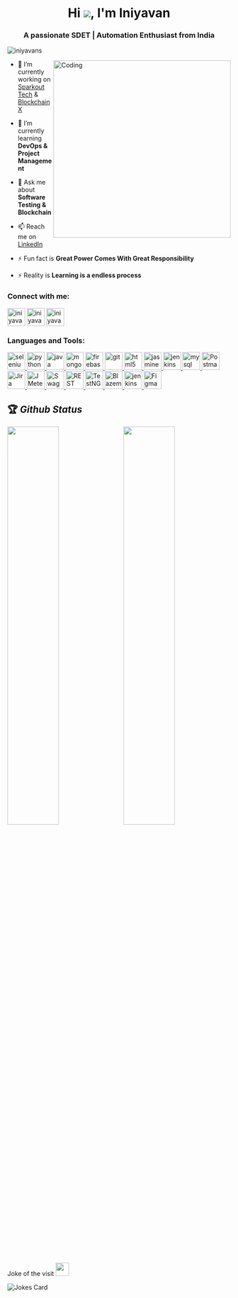 <h1 align="center">Hi <img src="https://user-images.githubusercontent.com/18350557/176309783-0785949b-9127-417c-8b55-ab5a4333674e.gif" />, I'm Iniyavan</h1>

<h3 align="center">A passionate SDET | Automation Enthusiast from India </h3>

<p align="left"> <img src="https://komarev.com/ghpvc/?username=iniyavans&label=Profile%20views&color=0e75b6&style=flat" alt="iniyavans" /> </p>

<img align="right" alt="Coding" width="400" src="https://gifimage.net/wp-content/uploads/2018/11/graphic-designer-gif.gif">

- 🔭 I’m currently working on [Sparkout Tech](https://www.sparkouttech.com/) & [BlockchainX](https://www.blockchainx.tech/)

- 🌱 I’m currently learning **DevOps & Project Management**

- 💬 Ask me about **Software Testing & Blockchain**

- 📫 Reach me on [LinkedIn](https://www.linkedin.com/in/iniyavan-murugesan-9a3898199/)

- ⚡ Fun fact is **Great Power Comes With Great Responsibility**

- ⚡ Reality is **Learning is a endless process**

<h3 align="left">Connect with me:</h3>
<p align="left">
<a href="https://twitter.com/iniyavan_choco_" target="_blank"><img align="center" src="https://img.icons8.com/color/256/twitter--v1.png" alt="iniyavan_choco_" height="40" width="40" /></a>
<a href="https://www.linkedin.com/in/iniyavans/" target="_blank"><img align="center" src="https://img.icons8.com/color/256/linkedin.png" alt="iniyavan" height="40" width="40" /></a>
<a href="https://instagram.com/iniyavan_choco" target="_blank"><img align="center" src="https://img.icons8.com/color/256/instagram-new.png" alt="iniyavan_choco" height="40" width="40" /></a>

<h3 align="left">Languages and Tools:</h3>
<p align="left"> 
<a href="https://www.selenium.dev" target="_blank" title ="selenium" rel="noreferrer"> <img src="https://upload.wikimedia.org/wikipedia/commons/thumb/d/d5/Selenium_Logo.png/220px-Selenium_Logo.png" alt="selenium" width="40" height="40"/> </a>
<a href="https://www.python.org" target="_blank" title ="python" rel="noreferrer"> <img src="https://img.freepik.com/free-icon/snakes_318-368381.jpg" alt="python" width="40" height="40"/> </a>
<a href="https://www.java.com" target="_blank" title ="java" rel="noreferrer"> <img src="https://www.kloia.com/hubfs/java-1.png" alt="java" width="40" height="40"/> </a> 
<a href="https://www.mongodb.com/" target="_blank" title ="mongodb" rel="noreferrer"> <img src="https://www.pngrepo.com/png/331488/512/mongodb.png" alt="mongodb" width="40" height="40"/> </a> 
<a href="https://firebase.google.com/" target="_blank" title ="firebase" rel="noreferrer"> <img src="https://www.vectorlogo.zone/logos/firebase/firebase-icon.svg" alt="firebase" width="40" height="40"/> </a> 
<a href="https://git-scm.com/" target="_blank" title ="git" rel="noreferrer"> <img src="https://www.vectorlogo.zone/logos/git-scm/git-scm-icon.svg" alt="git" width="40" height="40"/> </a> 
<a href="https://www.w3.org/html/" target="_blank" title ="html5" rel="noreferrer"> <img src="https://cdn.pixabay.com/photo/2017/08/05/11/16/logo-2582748_1280.png" alt="html5" width="40" height="40"/> </a> 
<a href="https://jasmine.github.io/" target="_blank" title ="jasmine" rel="noreferrer"> <img src="https://www.vectorlogo.zone/logos/jasmine/jasmine-icon.svg" alt="jasmine" width="40" height="40"/> </a> 
<a href="https://www.jenkins.io" target="_blank" title ="jenkins" rel="noreferrer"> <img src="https://www.vectorlogo.zone/logos/jenkins/jenkins-icon.svg" alt="jenkins" width="40" height="40"/> </a> 
<a href="https://www.mysql.com/" target="_blank" title ="mysql" rel="noreferrer"> <img src="https://www.freepnglogos.com/uploads/logo-mysql-png/logo-mysql-mysql-logo-png-images-are-download-crazypng-21.png" alt="mysql" width="40" height="40"/> </a> 
<a href="https://postman.com" target="_blank" title ="Postman" rel="noreferrer"> <img src="https://www.vectorlogo.zone/logos/getpostman/getpostman-icon.svg" alt="Postman" width="40" height="40"/> </a>
<a href="https://www.atlassian.com/software/jira" title ="Jira" target="_blank" rel="noreferrer"> <img src="https://cdn.icon-icons.com/icons2/3053/PNG/512/jira_cloud_macos_bigsur_icon_190051.png" alt="Jira" width="40" height="40"/> </a> 
<a href="https://jmeter.apache.org/" target="_blank" title ="Jmeter" rel="noreferrer"> <img src="https://encrypted-tbn0.gstatic.com/images?q=tbn:ANd9GcTrfjmgs9NTwfbeECm7e0TsLvbfuVNSzk0mRQmFvvY&s" alt="JMeter" width="40" height="40"/> </a> 
<a href="https://swagger.io/" target="_blank" title ="Swagger" rel="noreferrer"> <img src="https://static-00.iconduck.com/assets.00/swagger-icon-512x512-halz44im.png" alt="Swagger" width="40" height="40"/> </a> 
<a href="https://rest-assured.io/" target="_blank" title ="REST assured" rel="noreferrer"> <img src="https://miro.medium.com/v2/resize:fill:224:224/1*qmS-f8Pv72ZavjF22v-xiw.png" alt="REST assured" width="40" height="40"/> </a> 
<a href="https://testng.org/doc/" target="_blank" title ="TestNG" rel="noreferrer"> <img src="https://testerprovn.com/wp-content/uploads/2021/04/TestNG-l%C3%A0-gi.jpg" alt="TestNG" width="40" height="40"/> </a>
<a href="https://www.blazemeter.com/" target="_blank" title ="Blazemeter" rel="noreferrer"> <img src="https://storage.googleapis.com/datanyze-data/technologies/600b5cb8e4b44ed7e24a210de4fa50ddac5d8b8c.png" alt="Blazemeter" width="40" height="40"/> </a>
<a href="https://docs.pytest.org/en/7.2.x/" target="_blank" title ="PyTest" rel="noreferrer"> <img src="https://docs.pytest.org/en/6.2.x/_static/pytest1.png" alt="jenkins" width="40" height="40"/> </a> 
<a href="https://www.figma.com/" target="_blank" title ="Figma" rel="noreferrer"> <img src="https://www.vectorlogo.zone/logos/figma/figma-icon.svg" alt="Figma" width="40" height="40"/> </a>
</p>

## 🏆 *Github Status*

<img  src="https://github-readme-stats.vercel.app/api?username=iniyavans&show_icons=true&hide_border=true&theme=dark" width="48%" align="right" >
<img  src="https://github-readme-streak-stats.herokuapp.com/?user=iniyavans&theme=dark" width="48%" >
<br>

Joke of the visit <img src="https://media.giphy.com/media/9rx8gnuRcIa7WJhDdR/giphy.gif" width=30>

![Jokes Card](https://readme-jokes.vercel.app/api)
